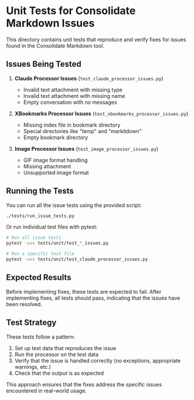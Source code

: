 # Unit Tests for Consolidate Markdown Issues

This directory contains unit tests that reproduce and verify fixes for issues found in the Consolidate Markdown tool.

## Issues Being Tested

1. **Claude Processor Issues** (`test_claude_processor_issues.py`)
   - Invalid text attachment with missing type
   - Invalid text attachment with missing name
   - Empty conversation with no messages

2. **XBookmarks Processor Issues** (`test_xbookmarks_processor_issues.py`)
   - Missing index file in bookmark directory
   - Special directories like "temp" and "markitdown"
   - Empty bookmark directory

3. **Image Processor Issues** (`test_image_processor_issues.py`)
   - GIF image format handling
   - Missing attachment
   - Unsupported image format

## Running the Tests

You can run all the issue tests using the provided script:

```bash
./tests/run_issue_tests.py
```

Or run individual test files with pytest:

```bash
# Run all issue tests
pytest -xvs tests/unit/test_*_issues.py

# Run a specific test file
pytest -xvs tests/unit/test_claude_processor_issues.py
```

## Expected Results

Before implementing fixes, these tests are expected to fail. After implementing fixes, all tests should pass, indicating that the issues have been resolved.

## Test Strategy

These tests follow a pattern:

1. Set up test data that reproduces the issue
2. Run the processor on the test data
3. Verify that the issue is handled correctly (no exceptions, appropriate warnings, etc.)
4. Check that the output is as expected

This approach ensures that the fixes address the specific issues encountered in real-world usage.
